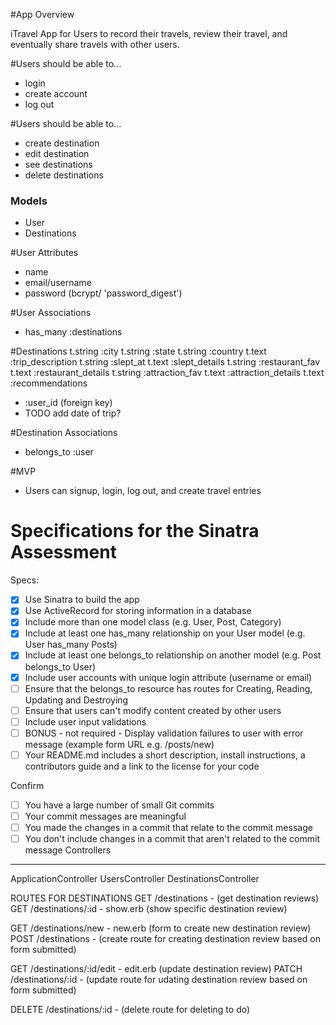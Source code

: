 #App Overview

iTravel App for Users to record their travels, review their travel, and eventually share travels with other users.

#Users should be able to...
- login
- create account
- log out

#Users should be able to...
- create destination
- edit destination
- see destinations
- delete destinations

### Models ###
- User
- Destinations

#User Attributes
- name
- email/username
- password (bcrypt/ 'password_digest')

#User Associations
- has_many :destinations

#Destinations
      t.string :city
      t.string :state
      t.string :country
      t.text :trip_description
      t.string :slept_at
      t.text :slept_details
      t.string :restaurant_fav
      t.text :restaurant_details
      t.string :attraction_fav
      t.text :attraction_details
      t.text :recommendations

- :user_id (foreign key)
- TODO add date of trip?

#Destination Associations
- belongs_to :user

#MVP
- Users can signup, login, log out, and create travel entries

# Specifications for the Sinatra Assessment

Specs:
- [x] Use Sinatra to build the app
- [x] Use ActiveRecord for storing information in a database
- [x] Include more than one model class (e.g. User, Post, Category)
- [x] Include at least one has_many relationship on your User model (e.g. User has_many Posts)
- [x] Include at least one belongs_to relationship on another model (e.g. Post belongs_to User)
- [x] Include user accounts with unique login attribute (username or email)
- [ ] Ensure that the belongs_to resource has routes for Creating, Reading, Updating and Destroying
- [ ] Ensure that users can't modify content created by other users
- [ ] Include user input validations
- [ ] BONUS - not required - Display validation failures to user with error message (example form URL e.g. /posts/new)
- [ ] Your README.md includes a short description, install instructions, a contributors guide and a link to the license for your code

Confirm
- [ ] You have a large number of small Git commits
- [ ] Your commit messages are meaningful
- [ ] You made the changes in a commit that relate to the commit message
- [ ] You don't include changes in a commit that aren't related to the commit message
Controllers
-----------
ApplicationController
UsersController
DestinationsController


ROUTES FOR DESTINATIONS
GET /destinations - (get destination reviews)
GET /destinations/:id - show.erb (show specific destination review)

GET /destinations/new - new.erb (form to create new destination review)
POST /destinations - (create route for creating destination review based on form submitted)

GET /destinations/:id/edit - edit.erb (update destination review)
PATCH /destinations/:id - (update route for udating destination review based on form submitted)

DELETE /destinations/:id - (delete route for deleting to do)